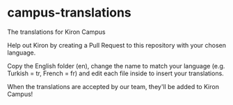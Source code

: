 # campus-translations
The translations for Kiron Campus

Help out Kiron by creating a Pull Request to this repository with your chosen language.

Copy the English folder (en), change the name to match your language (e.g. Turkish = tr, French = fr) and edit each file inside to insert your translations.

When the translations are accepted by our team, they'll be added to Kiron Campus!
